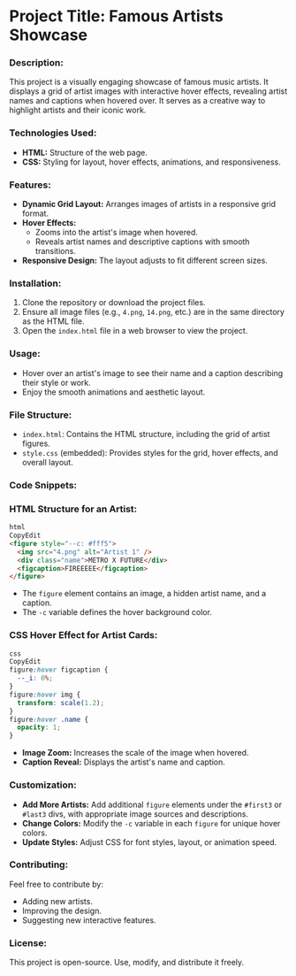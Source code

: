 # Project Title: Famous Artists Showcase

### **Description:**

This project is a visually engaging showcase of famous music artists. It displays a grid of artist images with interactive hover effects, revealing artist names and captions when hovered over. It serves as a creative way to highlight artists and their iconic work.

### **Technologies Used:**

- **HTML:** Structure of the web page.
- **CSS:** Styling for layout, hover effects, animations, and responsiveness.

### **Features:**

- **Dynamic Grid Layout:** Arranges images of artists in a responsive grid format.
- **Hover Effects:**
    - Zooms into the artist's image when hovered.
    - Reveals artist names and descriptive captions with smooth transitions.
- **Responsive Design:** The layout adjusts to fit different screen sizes.

### **Installation:**

1. Clone the repository or download the project files.
2. Ensure all image files (e.g., `4.png`, `14.png`, etc.) are in the same directory as the HTML file.
3. Open the `index.html` file in a web browser to view the project.

### **Usage:**

- Hover over an artist's image to see their name and a caption describing their style or work.
- Enjoy the smooth animations and aesthetic layout.

### **File Structure:**

- `index.html`: Contains the HTML structure, including the grid of artist figures.
- `style.css` (embedded): Provides styles for the grid, hover effects, and overall layout.

### **Code Snippets:**

### **HTML Structure for an Artist:**

```html
html
CopyEdit
<figure style="--c: #fff5">
  <img src="4.png" alt="Artist 1" />
  <div class="name">METRO X FUTURE</div>
  <figcaption>FIREEEEE</figcaption>
</figure>

```

- The `figure` element contains an image, a hidden artist name, and a caption.
- The `-c` variable defines the hover background color.

### **CSS Hover Effect for Artist Cards:**

```css
css
CopyEdit
figure:hover figcaption {
  --_i: 0%;
}
figure:hover img {
  transform: scale(1.2);
}
figure:hover .name {
  opacity: 1;
}

```

- **Image Zoom:** Increases the scale of the image when hovered.
- **Caption Reveal:** Displays the artist's name and caption.

### **Customization:**

- **Add More Artists:** Add additional `figure` elements under the `#first3` or `#last3` divs, with appropriate image sources and descriptions.
- **Change Colors:** Modify the `-c` variable in each `figure` for unique hover colors.
- **Update Styles:** Adjust CSS for font styles, layout, or animation speed.

### **Contributing:**

Feel free to contribute by:

- Adding new artists.
- Improving the design.
- Suggesting new interactive features.

### **License:**

This project is open-source. Use, modify, and distribute it freely.